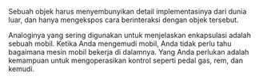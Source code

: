 Sebuah objek harus menyembunyikan detail implementasinya dari dunia luar, dan hanya mengekspos cara berinteraksi dengan objek tersebut.

Analoginya yang sering digunakan untuk menjelaskan enkapsulasi adalah sebuah mobil. Ketika Anda mengemudi mobil, Anda tidak perlu tahu bagaimana mesin mobil bekerja di dalamnya. Yang Anda perlukan adalah kemampuan untuk mengoperasikan kontrol seperti pedal gas, rem, dan kemudi. 